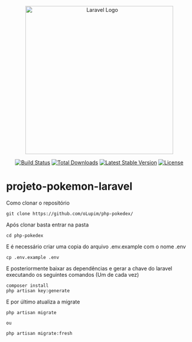 <p align="center"><a href="https://laravel.com" target="_blank"><img src="https://raw.githubusercontent.com/laravel/art/master/logo-lockup/5%20SVG/2%20CMYK/1%20Full%20Color/laravel-logolockup-cmyk-red.svg" width="400" alt="Laravel Logo"></a></p>

<p align="center">
<a href="https://github.com/laravel/framework/actions"><img src="https://github.com/laravel/framework/workflows/tests/badge.svg" alt="Build Status"></a>
<a href="https://packagist.org/packages/laravel/framework"><img src="https://img.shields.io/packagist/dt/laravel/framework" alt="Total Downloads"></a>
<a href="https://packagist.org/packages/laravel/framework"><img src="https://img.shields.io/packagist/v/laravel/framework" alt="Latest Stable Version"></a>
<a href="https://packagist.org/packages/laravel/framework"><img src="https://img.shields.io/packagist/l/laravel/framework" alt="License"></a>
</p>

# projeto-pokemon-laravel

Como clonar o repositório
```
git clone https://github.com/oLupim/php-pokedex/
```

Após clonar basta entrar na pasta

```
cd php-pokedex
```

E é necessário criar uma copia do arquivo .env.example com o nome .env

```
cp .env.example .env
```

E posteriormente baixar as dependências e gerar a chave do laravel executando os seguintes comandos (Um de cada vez)

```
composer install
php artisan key:generate
```

E por último atualiza a migrate

```
php artisan migrate

ou

php artisan migrate:fresh
```

